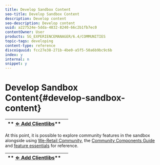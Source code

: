 ```yaml
---
title: Develop Sandbox Content
seo-title: Develop Sandbox Content
description: Develop content 
seo-description: Develop content 
uuid: a227524e-5dda-4832-8240-66c2b1fb7ec0
contentOwner: User
products: SG_EXPERIENCEMANAGER/6.4/COMMUNITIES
topic-tags: developing
content-type: reference
discoiquuid: fcc27e38-271b-4be0-a5f5-50a6b9bc9c6b
index: y
internal: n
snippet: y
---
```


# Develop Sandbox Content{#develop-sandbox-content}

| ** [⇐ Add Clientlibs](../../communities/using/add-clientlibs.md)** |  |
|---|---|

At this point, it is possible to explore community features in the sandbox alongside using [We-Retail Community](../../sites/developing/using/we-retail.md), the [Community Components Guide](../../communities/using/components-guide.md) and [feature essentials](../../communities/using/essentials.md) for reference.

| ** [⇐ Add Clientlibs](../../communities/using/add-clientlibs.md)** |  |
|---|---|

